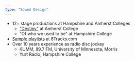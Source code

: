 ```yaml
---
type: "Sound Design"
---
```


* 12+ stage productions at Hampshire and Amherst Colleges
    * ["Destiny"](http://8tracks.com/velocithomas/destiny-amherst-college-2015-written-and-directed-by-daejione-jones) at Amherst College
    * "Of who we used to be" at Hampshire College
* [Sample playlists](http://8tracks.com/velocithomas) at 8Tracks.com
* Over 10 years experience as radio disc jockey
    * KUMM, 89.7 FM, University of Minnesota, Morris
    * Yurt Radio, Hampshire College
